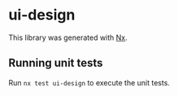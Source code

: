 # ui-design

This library was generated with [Nx](https://nx.dev).

## Running unit tests

Run `nx test ui-design` to execute the unit tests.

